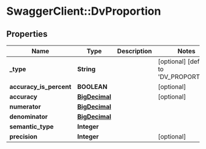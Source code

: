 # SwaggerClient::DvProportion

## Properties
Name | Type | Description | Notes
------------ | ------------- | ------------- | -------------
**_type** | **String** |  | [optional] [default to &#x27;DV_PROPORTION&#x27;]
**accuracy_is_percent** | **BOOLEAN** |  | [optional] 
**accuracy** | [**BigDecimal**](BigDecimal.md) |  | [optional] 
**numerator** | [**BigDecimal**](BigDecimal.md) |  | 
**denominator** | [**BigDecimal**](BigDecimal.md) |  | 
**semantic_type** | **Integer** |  | 
**precision** | **Integer** |  | [optional] 

